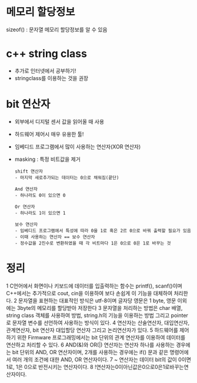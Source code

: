 # 메모리 할당정보
sizeof() : 문자열 메모리 할당정보를 알 수 있음

# c++ string class 
* 추가로 인터넷에서 공부하기!
* stringclass를 이용하는 것을 권장

# bit 연산자
- 외부에서 디지털 센서 값을 읽어올 때 사용
- 하드웨어 제어시 매우 유용한 툴!
- 임베디드 프로그램에서 많이 사용하는 연산자(XOR 연산자)
- masking : 특정 비트값을 제거

  ```
  shift 연산자
  - 마지막 새로추가되는 데이터는 0으로 채워짐(끝단)

  And 연산자
  - 하나라도 0이 있으면 0

  Or 연산자
  - 하나라도 1이 있으면 1 

  보수 연산자
  - 임베디드 프로그램에서 특성에 따라 0을 1로 혹은 2르 0으로 바꿔 출력할 필요가 있음
  - 이때 사용하는 연산자 == 보수 연산자
  - 정수값을 2진수로 변환하였을 때 각 비트마다 1은 0으로 0은 1로 바꾸는 것
  ```

# 정리
  1 C언어에서 화면이나 키보드에 데이터를 입출력하는 함수는 printf(), scanf()이며 C++에서는 추가적으로 cout, cin을 이용하여 보다 손쉽게 이 기능을 대체하여 처리한다.
  2 문자열을 표현하는 대표적인 방식은 utf-8이며 글자당 영문은 1 byte, 영문 이외에는 3byte의 메모리를 할당받아 저장한다
  3 문자열을 처리하는 방법은 char 배열, string class 객체를 사용하여 방법, string.h의 기능을 이용하는 방법 그리고 pointer로 문자열 변수를 선언하여 사용하는 방식이 있다.
  4 연산자는 산술연산자, 대입연산자, 관계연산자, bit 연산자 대입할당 연산자 그리고 논리연산자가 있다.
  5 하드웨어를 제어하기 위한 Firmware 프로그래밍에서는 bit 단위의 관계 연산자를 이용하여 데이터를 연산하고 처리할 수 있다.
  6 AND(&)와 OR(|) 연산자는 연산자 하나를 사용하는 경우에는 bit 단위의 AND, OR 연산자이며, 2개를 사용하는 경우에는 if() 문과 같은 명령어에서 여러 개의 조건에 대한 AND, OR 연산자이다.
  7 ~ 연산자는 데이터 bit의 값이 0이면 1로, 1은 0으로 반전시키는 연산자이다.
  8 !연산자는0이아닌값은0으로0은1로바꾸는연산자이다.
